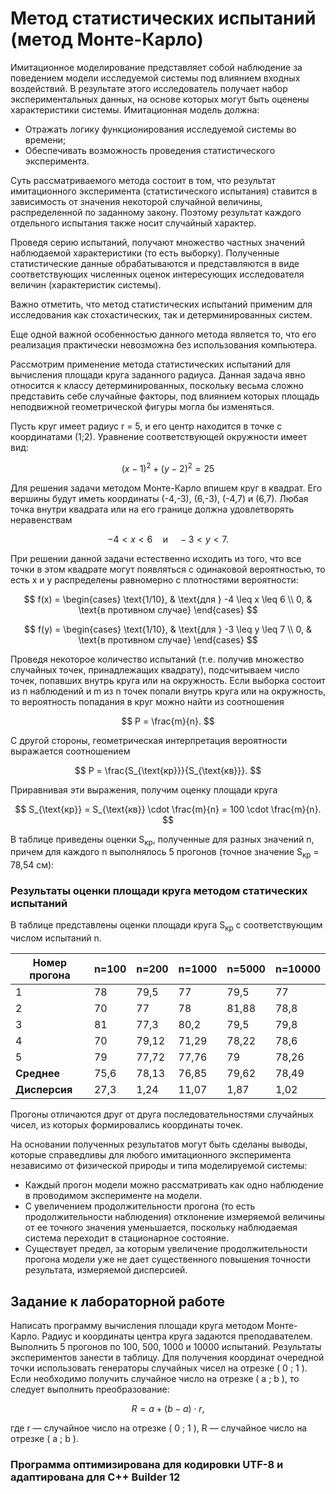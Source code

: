 # Метод статистических испытаний (метод Монте-Карло)

Имитационное моделирование представляет собой наблюдение за поведением модели исследуемой системы под влиянием входных воздействий. В результате этого исследователь получает набор экспериментальных данных, на основе которых могут быть оценены характеристики системы. Имитационная модель должна:

- Отражать логику функционирования исследуемой системы во времени;
- Обеспечивать возможность проведения статистического эксперимента.

Суть рассматриваемого метода состоит в том, что результат имитационного эксперимента (статистического испытания) ставится в зависимость от значения некоторой случайной величины, распределенной по заданному закону. Поэтому результат каждого отдельного испытания также носит случайный характер.

Проведя серию испытаний, получают множество частных значений наблюдаемой характеристики (то есть выборку). Полученные статистические данные обрабатываются и представляются в виде соответствующих численных оценок интересующих исследователя величин (характеристик системы).

Важно отметить, что метод статистических испытаний применим для исследования как стохастических, так и детерминированных систем.

Еще одной важной особенностью данного метода является то, что его реализация практически невозможна без использования компьютера.

Рассмотрим применение метода статистических испытаний для вычисления площади круга заданного радиуса. Данная задача явно относится к классу детерминированных, поскольку весьма сложно представить себе случайные факторы, под влиянием которых площадь неподвижной геометрической фигуры могла бы изменяться. 

Пусть круг имеет радиус r = 5, и его центр находится в точке с координатами (1;2). Уравнение соответствующей окружности имеет вид:

$$
(x - 1)^2 + (y - 2)^2 = 25
$$

Для решения задачи методом Монте-Карло впишем круг в квадрат. Его вершины будут иметь координаты (-4,-3), (6,-3), (-4,7) и (6,7). Любая точка внутри квадрата или на его границе должна удовлетворять неравенствам

$$
-4 < x < 6 \quad \text{и} \quad -3 < y < 7.
$$

При решении данной задачи естественно исходить из того, что все точки в этом квадрате могут появляться с одинаковой вероятностью, то есть х и у распределены равномерно с плотностями вероятности:

$$
f(x) =
\begin{cases}
\text{1/10}, & \text{для } -4 \leq x \leq 6 \\
0, & \text{в противном случае}
\end{cases}
$$

$$
f(y) =
\begin{cases}
\text{1/10}, & \text{для } -3 \leq y \leq 7 \\
0, & \text{в противном случае}
\end{cases}
$$    

Проведя некоторое количество испытаний (т.е. получив множество случайных точек, принадлежащих квадрату), подсчитываем число точек, попавших внутрь круга или на окружность. Если выборка состоит из n наблюдений и m из n точек попали внутрь круга или на окружность, то вероятность попадания в круг можно найти из соотношения

$$
P = \frac{m}{n}.
$$

C другой стороны, геометрическая интерпретация вероятности выражается соотношением 

$$
P = \frac{S_{\text{кр}}}{S_{\text{кв}}}.
$$

Приравнивая эти выражения, получим оценку площади круга 

$$
S_{\text{кр}} = S_{\text{кв}} \cdot \frac{m}{n} = 100 \cdot \frac{m}{n}.
$$

В таблице приведены оценки S<sub>кр</sub>, полученные для разных значений n, причем для каждого n выполнялось 5 прогонов (точное значение S<sub>кр</sub> = 78,54 см):


### Результаты оценки площади круга методом статических испытаний

В таблице представлены оценки площади круга S<sub>кр</sub> с соответствующим числом испытаний n.

| Номер прогона | n=100 | n=200  | n=1000 | n=5000 | n=10000|
|---------------|-------|--------|--------|--------|--------|
| 1             | 78    | 79,5   | 77     | 79,5   | 77     |
| 2             | 70    | 77     | 78     | 81,88  | 78,8   |
| 3             | 81    | 77,3   | 80,2   | 79,5   | 79,8   |
| 4             | 70    | 79,12  | 71,29  | 78,22  | 78,6   |
| 5             | 79    | 77,72  | 77,76  | 79     | 78,26  |
| **Среднее**   | 75,6  | 78,13  | 76,85  | 79,62  | 78,49  |
| **Дисперсия** | 27,3  | 1,24   | 11,07  | 1,87   | 1,02   |

Прогоны отличаются друг от друга последовательностями случайных чисел, из которых формировались координаты точек.

На основании полученных результатов могут быть сделаны выводы, которые справедливы для любого имитационного эксперимента независимо от физической природы и типа моделируемой системы:

- Каждый прогон модели можно рассматривать как одно наблюдение в проводимом эксперименте на модели.
- С увеличением продолжительности прогона (то есть продолжительности наблюдения) отклонение измеряемой величины от ее точного значения уменьшается, поскольку наблюдаемая система переходит в стационарное состояние.
- Существует предел, за которым увеличение продолжительности прогона модели уже не дает существенного повышения точности результата, измеряемой дисперсией.

## Задание к лабораторной работе

Написать программу вычисления площади круга методом Монте-Карло. Радиус и координаты центра круга задаются преподавателем. Выполнить 5 прогонов по 100, 500, 1000 и 10000 испытаний. Результаты экспериментов занести в таблицу. 
Для получения координат очередной точки использовать генераторы случайных чисел на отрезке ( 0 ; 1 ).
Если необходимо получить случайное число на отрезке ( a ; b ), то  следует выполнить преобразование:

$$
R = a + (b - a) \cdot r,
$$

где r — случайное число на отрезке ( 0 ; 1 ), R — случайное число на отрезке ( a ; b ).

### Программа оптимизирована для кодировки UTF-8 и адаптирована для C++ Builder 12